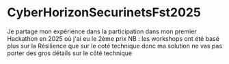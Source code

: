 # CyberHorizonSecurinetsFst2025
Je partage mon expérience dans la participation dans mon premier Hackathon en 2025 où j'ai eu le 2ème prix
NB : les workshops ont été basé plus sur la Résilience que sur le coté technique donc ma solution ne vas pas porter des gros détails sur le côté technique
